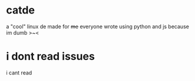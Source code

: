 # catde
a "cool" linux de made for ~~me~~ everyone
wrote using python and js because im dumb >~<
# i dont read issues
i cant read
